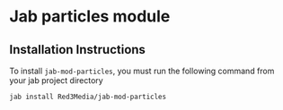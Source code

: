 # Jab particles module

## Installation Instructions
To install `jab-mod-particles`, you must run the following command from your jab project directory

    jab install Red3Media/jab-mod-particles

